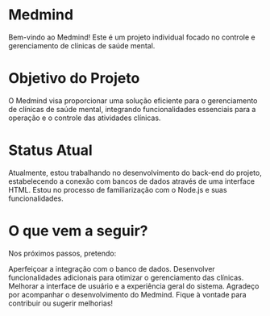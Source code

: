 # Medmind
Bem-vindo ao Medmind! Este é um projeto individual focado no controle e gerenciamento de clínicas de saúde mental.

# Objetivo do Projeto
O Medmind visa proporcionar uma solução eficiente para o gerenciamento de clínicas de saúde mental, integrando funcionalidades essenciais para a operação e o controle das atividades clínicas.

# Status Atual
Atualmente, estou trabalhando no desenvolvimento do back-end do projeto, estabelecendo a conexão com bancos de dados através de uma interface HTML. Estou no processo de familiarização com o Node.js e suas funcionalidades.

# O que vem a seguir?
Nos próximos passos, pretendo:

Aperfeiçoar a integração com o banco de dados.
Desenvolver funcionalidades adicionais para otimizar o gerenciamento das clínicas.
Melhorar a interface de usuário e a experiência geral do sistema.
Agradeço por acompanhar o desenvolvimento do Medmind. Fique à vontade para contribuir ou sugerir melhorias!
